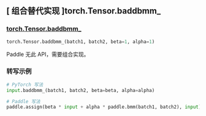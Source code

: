 ## [ 组合替代实现 ]torch.Tensor.baddbmm_

### [torch.Tensor.baddbmm_](https://pytorch.org/docs/stable/generated/torch.Tensor.baddbmm_.html#torch.Tensor.baddbmm_)

```python
torch.Tensor.baddbmm_(batch1, batch2, beta=1, alpha=1)
```
Paddle 无此 API，需要组合实现。

### 转写示例

```python
# PyTorch 写法
input.baddbmm_(batch1, batch2, beta=beta, alpha=alpha)

# Paddle 写法
paddle.assign(beta * input + alpha * paddle.bmm(batch1, batch2), input)
```
